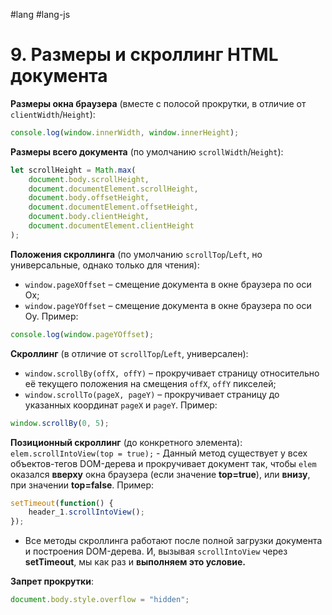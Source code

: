 #lang #lang-js 

# 9. Размеры и скроллинг HTML документа

**Размеры окна браузера** (вместе с полосой прокрутки, в отличие от `clientWidth`/`Height`):

```javascript
console.log(window.innerWidth, window.innerHeight);
```

**Размеры всего документа** (по умолчанию `scrollWidth`/`Height`):

```javascript
let scrollHeight = Math.max(
    document.body.scrollHeight,
    document.documentElement.scrollHeight,
    document.body.offsetHeight,
    document.documentElement.offsetHeight,
    document.body.clientHeight,
    document.documentElement.clientHeight
);
```

**Положения скроллинга** (по умолчанию `scrollTop`/`Left`, но универсальные, однако только для чтения):
- `window.pageXOffset` – смещение документа в окне браузера по оси Ox;
- `window.pageYOffset` – смещение документа в окне браузера по оси Oy.
Пример:

```javascript
console.log(window.pageYOffset);
```

**Скроллинг** (в отличие от `scrollTop`/`Left`, универсален):
- `window.scrollBy(offX, offY)` – прокручивает страницу относительно её текущего положения на смещения `offX`, `offY` пикселей;
- `window.scrollTo(pageX, pageY)` – прокручивает страницу до указанных координат `pageX` и `pageY`.
Пример:

```javascript
window.scrollBy(0, 5);
```

**Позиционный скроллинг** (до конкретного элемента):
`elem.scrollIntoView(top = true);` - Данный метод существует у всех объектов-тегов DOM-дерева и прокручивает документ так, чтобы `elem` оказался **вверху** окна браузера (если значение **top=true**), или **внизу**, при значении **top=false**.
Пример:

```javascript
setTimeout(function() {
    header_1.scrollIntoView();
});
```

- Все методы скроллинга работают после полной загрузки документа и построения DOM-дерева. И, вызывая `scrollIntoView` через **setTimeout**, мы как раз и **выполняем это условие.**

**Запрет прокрутки**:

```javascript
document.body.style.overflow = "hidden";
```
